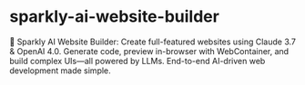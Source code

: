 # sparkly-ai-website-builder
🚀 Sparkly AI Website Builder: Create full-featured websites using Claude 3.7 &amp; OpenAI 4.0. Generate code, preview in-browser with WebContainer, and build complex UIs—all powered by LLMs. End-to-end AI-driven web development made simple.
